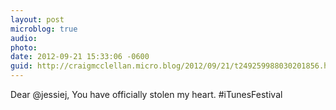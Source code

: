 ```yaml
---
layout: post
microblog: true
audio: 
photo: 
date: 2012-09-21 15:33:06 -0600
guid: http://craigmcclellan.micro.blog/2012/09/21/t249259988030201856.html
---
```

Dear @jessiej, You have officially stolen my heart. #iTunesFestival
